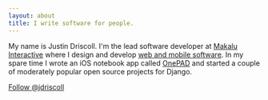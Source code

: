 ```yaml
---
layout: about
title: I write software for people.
---
```


My name is Justin Driscoll. I'm the lead software developer at [Makalu Interactive](http://makaluinc.com) where I design and develop [web and mobile software](http://github.com/jdriscoll). In my spare time I wrote an iOS notebook app called [OnePAD](http://www.onepadapp.com) and started a couple of moderately popular open source projects for Django.

<p>
	<a href="https://twitter.com/jdriscoll" class="twitter-follow-button" data-show-count="false" data-size="large" data-dnt="true">Follow @jdriscoll</a>
<script>!function(d,s,id){var js,fjs=d.getElementsByTagName(s)[0];if(!d.getElementById(id)){js=d.createElement(s);js.id=id;js.src="//platform.twitter.com/widgets.js";fjs.parentNode.insertBefore(js,fjs);}}(document,"script","twitter-wjs");</script>
</p>
